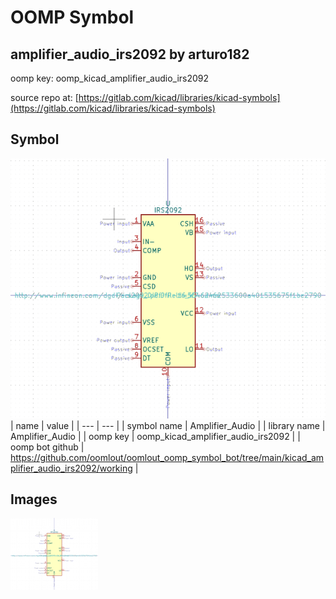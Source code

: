 # OOMP Symbol  
## amplifier_audio_irs2092  by arturo182  
  
oomp key: oomp_kicad_amplifier_audio_irs2092  
  
source repo at: [https://gitlab.com/kicad/libraries/kicad-symbols](https://gitlab.com/kicad/libraries/kicad-symbols)  
## Symbol  
  
[![working.png](working_600.png)](working.png)  
| name | value | 
| --- | --- | 
| symbol name | Amplifier_Audio | 
| library name | Amplifier_Audio | 
| oomp key | oomp_kicad_amplifier_audio_irs2092 | 
| oomp bot github | https://github.com/oomlout/oomlout_oomp_symbol_bot/tree/main/kicad_amplifier_audio_irs2092/working | 
## Images  
  
[![working.png](working_140.png)](working.png)  
